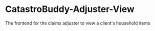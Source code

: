 # CatastroBuddy-Adjuster-View
The frontend for the claims adjuster to view a client's household items 
